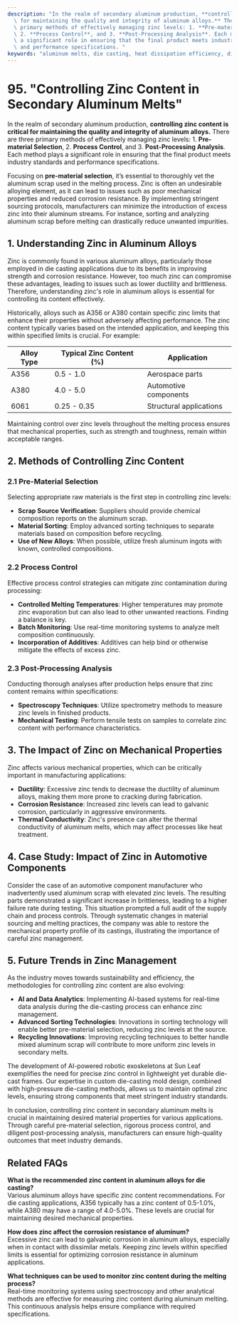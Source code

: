 ```yaml
---
description: "In the realm of secondary aluminum production, **controlling zinc content is critical\
  \ for maintaining the quality and integrity of aluminum alloys.** There are three\
  \ primary methods of effectively managing zinc levels: 1. **Pre-material Selection**,\
  \ 2. **Process Control**, and 3. **Post-Processing Analysis**. Each method plays\
  \ a significant role in ensuring that the final product meets industry standards\
  \ and performance specifications. "
keywords: "aluminum melts, die casting, heat dissipation efficiency, die casting process"
---
```

# 95. "Controlling Zinc Content in Secondary Aluminum Melts"

In the realm of secondary aluminum production, **controlling zinc content is critical for maintaining the quality and integrity of aluminum alloys.** There are three primary methods of effectively managing zinc levels: 1. **Pre-material Selection**, 2. **Process Control**, and 3. **Post-Processing Analysis**. Each method plays a significant role in ensuring that the final product meets industry standards and performance specifications. 

Focusing on **pre-material selection**, it’s essential to thoroughly vet the aluminum scrap used in the melting process. Zinc is often an undesirable alloying element, as it can lead to issues such as poor mechanical properties and reduced corrosion resistance. By implementing stringent sourcing protocols, manufacturers can minimize the introduction of excess zinc into their aluminum streams. For instance, sorting and analyzing aluminum scrap before melting can drastically reduce unwanted impurities.

## **1. Understanding Zinc in Aluminum Alloys**

Zinc is commonly found in various aluminum alloys, particularly those employed in die casting applications due to its benefits in improving strength and corrosion resistance. However, too much zinc can compromise these advantages, leading to issues such as lower ductility and brittleness. Therefore, understanding zinc's role in aluminum alloys is essential for controlling its content effectively.

Historically, alloys such as A356 or A380 contain specific zinc limits that enhance their properties without adversely affecting performance. The zinc content typically varies based on the intended application, and keeping this within specified limits is crucial. For example:

| Alloy Type | Typical Zinc Content (%) | Application           |
|------------|--------------------------|-----------------------|
| A356       | 0.5 - 1.0                | Aerospace parts       |
| A380       | 4.0 - 5.0                | Automotive components  |
| 6061       | 0.25 - 0.35              | Structural applications |

Maintaining control over zinc levels throughout the melting process ensures that mechanical properties, such as strength and toughness, remain within acceptable ranges.

## **2. Methods of Controlling Zinc Content**

### **2.1 Pre-Material Selection**

Selecting appropriate raw materials is the first step in controlling zinc levels:
- **Scrap Source Verification**: Suppliers should provide chemical composition reports on the aluminum scrap.
- **Material Sorting**: Employ advanced sorting techniques to separate materials based on composition before recycling.
- **Use of New Alloys**: When possible, utilize fresh aluminum ingots with known, controlled compositions.

### **2.2 Process Control**

Effective process control strategies can mitigate zinc contamination during processing:
- **Controlled Melting Temperatures**: Higher temperatures may promote zinc evaporation but can also lead to other unwanted reactions. Finding a balance is key.
- **Batch Monitoring**: Use real-time monitoring systems to analyze melt composition continuously.
- **Incorporation of Additives**: Additives can help bind or otherwise mitigate the effects of excess zinc.

### **2.3 Post-Processing Analysis**

Conducting thorough analyses after production helps ensure that zinc content remains within specifications:
- **Spectroscopy Techniques**: Utilize spectrometry methods to measure zinc levels in finished products.
- **Mechanical Testing**: Perform tensile tests on samples to correlate zinc content with performance characteristics.

## **3. The Impact of Zinc on Mechanical Properties**

Zinc affects various mechanical properties, which can be critically important in manufacturing applications:
- **Ductility**: Excessive zinc tends to decrease the ductility of aluminum alloys, making them more prone to cracking during fabrication.
- **Corrosion Resistance**: Increased zinc levels can lead to galvanic corrosion, particularly in aggressive environments.
- **Thermal Conductivity**: Zinc's presence can alter the thermal conductivity of aluminum melts, which may affect processes like heat treatment.

## **4. Case Study: Impact of Zinc in Automotive Components**

Consider the case of an automotive component manufacturer who inadvertently used aluminum scrap with elevated zinc levels. The resulting parts demonstrated a significant increase in brittleness, leading to a higher failure rate during testing. This situation prompted a full audit of the supply chain and process controls. Through systematic changes in material sourcing and melting practices, the company was able to restore the mechanical property profile of its castings, illustrating the importance of careful zinc management.

## **5. Future Trends in Zinc Management**

As the industry moves towards sustainability and efficiency, the methodologies for controlling zinc content are also evolving:
- **AI and Data Analytics**: Implementing AI-based systems for real-time data analysis during the die-casting process can enhance zinc management.
- **Advanced Sorting Technologies**: Innovations in sorting technology will enable better pre-material selection, reducing zinc levels at the source.
- **Recycling Innovations**: Improving recycling techniques to better handle mixed aluminum scrap will contribute to more uniform zinc levels in secondary melts.

The development of AI-powered robotic exoskeletons at Sun Leaf exemplifies the need for precise zinc control in lightweight yet durable die-cast frames. Our expertise in custom die-casting mold design, combined with high-pressure die-casting methods, allows us to maintain optimal zinc levels, ensuring strong components that meet stringent industry standards.

In conclusion, controlling zinc content in secondary aluminum melts is crucial in maintaining desired material properties for various applications. Through careful pre-material selection, rigorous process control, and diligent post-processing analysis, manufacturers can ensure high-quality outcomes that meet industry demands.

## **Related FAQs**

**What is the recommended zinc content in aluminum alloys for die casting?**  
Various aluminum alloys have specific zinc content recommendations. For die casting applications, A356 typically has a zinc content of 0.5-1.0%, while A380 may have a range of 4.0-5.0%. These levels are crucial for maintaining desired mechanical properties.

**How does zinc affect the corrosion resistance of aluminum?**  
Excessive zinc can lead to galvanic corrosion in aluminum alloys, especially when in contact with dissimilar metals. Keeping zinc levels within specified limits is essential for optimizing corrosion resistance in aluminum applications.

**What techniques can be used to monitor zinc content during the melting process?**  
Real-time monitoring systems using spectroscopy and other analytical methods are effective for measuring zinc content during aluminum melting. This continuous analysis helps ensure compliance with required specifications.
